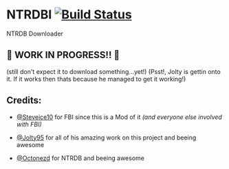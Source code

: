 # NTRDBI [![Build Status](https://travis-ci.org/adrifcastr/NTRDBI.svg?branch=master)](https://travis-ci.org/adrifcastr/NTRDBI)
NTRDB Downloader

## :construction: **WORK IN PROGRESS!!** :construction:
(still don't expect it to download something...yet!)
(Psst!, Jolty is gettin onto it. If it works then thats because he managed to get it working!)

## **Credits:**

- [@Steveice10](https://github.com/Steveice10) for FBI since this is a Mod of it _(and everyone else involved with FBI)_ 
         
- [@Jolty95](https://github.com/Jolty95) for all of his amazing work on this project and beeing awesome

- [@Octonezd](https://github.com/Octonezd) for NTRDB and beeing awesome
